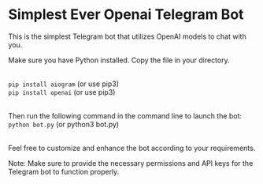 # Simplest Ever Openai Telegram Bot

This is the simplest Telegram bot that utilizes OpenAI models to chat with you.

Make sure you have Python installed. Copy the file in your directory.


<br>`pip install aiogram` (or use pip3)
<br>`pip install openai` (or use pip3)

<br>Then run the following command in the command line to launch the bot:
<br>`python bot.py` (or python3 bot.py)

<br>Feel free to customize and enhance the bot according to your requirements.

Note: Make sure to provide the necessary permissions and API keys for the Telegram bot to function properly.


